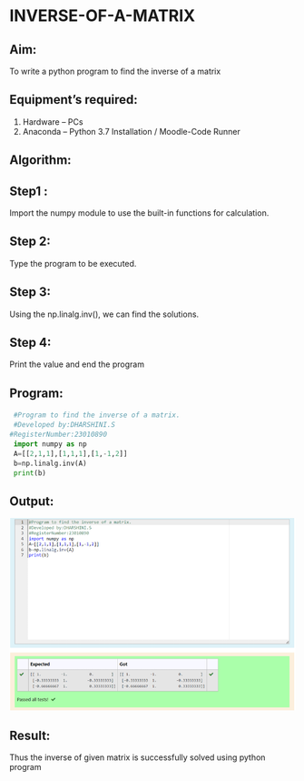 # INVERSE-OF-A-MATRIX
## Aim:
To write a python program to find the inverse of a matrix
## Equipment’s required:
1. 	Hardware – PCs
2. 	Anaconda – Python 3.7 Installation / Moodle-Code Runner
## Algorithm:
 ## Step1 :
 Import the numpy module to use the built-in functions for calculation.
 ## Step 2:
 Type the program to be executed.
 ## Step 3:
 Using the np.linalg.inv(), we can find the solutions.
 ## Step 4:
 Print the value and end the program

## Program:
```python
 #Program to find the inverse of a matrix.
 #Developed by:DHARSHINI.S 
#RegisterNumber:23010890
 import numpy as np
 A=[[2,1,1],[1,1,1],[1,-1,2]]
 b=np.linalg.inv(A)
 print(b)
```

## Output:
![output](./3.INVERSE.png)
## Result:
Thus the inverse of given matrix is successfully solved using python program

